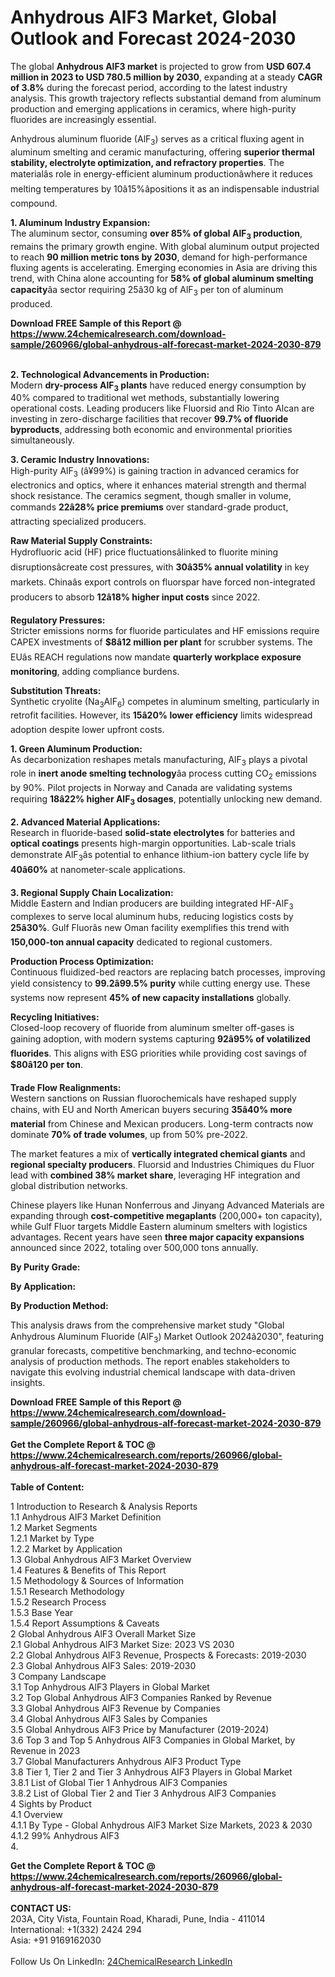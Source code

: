 <h1>Anhydrous AlF3 Market, Global Outlook and Forecast 2024-2030</h1><p>The global <strong>Anhydrous AlF3 market</strong> is projected to grow from <strong>USD 607.4 million in 2023 to USD 780.5 million by 2030</strong>, expanding at a steady <strong>CAGR of 3.8%</strong> during the forecast period, according to the latest industry analysis. This growth trajectory reflects substantial demand from aluminum production and emerging applications in ceramics, where high-purity fluorides are increasingly essential.</p><p>Anhydrous aluminum fluoride (AlF<sub>3</sub>) serves as a critical fluxing agent in aluminum smelting and ceramic manufacturing, offering <strong>superior thermal stability, electrolyte optimization, and refractory properties</strong>. The materialâs role in energy-efficient aluminum productionâwhere it reduces melting temperatures by 10â15%âpositions it as an indispensable industrial compound.</p><p><strong>1. Aluminum Industry Expansion:</strong><br>
The aluminum sector, consuming <strong>over 85% of global AlF<sub>3</sub> production</strong>, remains the primary growth engine. With global aluminum output projected to reach <strong>90 million metric tons by 2030</strong>, demand for high-performance fluxing agents is accelerating. Emerging economies in Asia are driving this trend, with China alone accounting for <strong>58% of global aluminum smelting capacity</strong>âa sector requiring 25â30 kg of AlF<sub>3</sub> per ton of aluminum produced.</p><div><b>Download FREE Sample of this Report @ 
            <a href="https://www.24chemicalresearch.com/download-sample/260966/global-anhydrous-alf-forecast-market-2024-2030-879">
            https://www.24chemicalresearch.com/download-sample/260966/global-anhydrous-alf-forecast-market-2024-2030-879</a></b></div><br><p><strong>2. Technological Advancements in Production:</strong><br>
Modern <strong>dry-process AlF<sub>3</sub> plants</strong> have reduced energy consumption by 40% compared to traditional wet methods, substantially lowering operational costs. Leading producers like Fluorsid and Rio Tinto Alcan are investing in zero-discharge facilities that recover <strong>99.7% of fluoride byproducts</strong>, addressing both economic and environmental priorities simultaneously.</p><p><strong>3. Ceramic Industry Innovations:</strong><br>
High-purity AlF<sub>3</sub> (â¥99%) is gaining traction in advanced ceramics for electronics and optics, where it enhances material strength and thermal shock resistance. The ceramics segment, though smaller in volume, commands <strong>22â28% price premiums</strong> over standard-grade product, attracting specialized producers.</p><p><strong>Raw Material Supply Constraints:</strong><br>
    Hydrofluoric acid (HF) price fluctuationsâlinked to fluorite mining disruptionsâcreate cost pressures, with <strong>30â35% annual volatility</strong> in key markets. Chinaâs export controls on fluorspar have forced non-integrated producers to absorb <strong>12â18% higher input costs</strong> since 2022.</p><p><strong>Regulatory Pressures:</strong><br>
    Stricter emissions norms for fluoride particulates and HF emissions require CAPEX investments of <strong>$8â12 million per plant</strong> for scrubber systems. The EUâs REACH regulations now mandate <strong>quarterly workplace exposure monitoring</strong>, adding compliance burdens.</p><p><strong>Substitution Threats:</strong><br>
    Synthetic cryolite (Na<sub>3</sub>AlF<sub>6</sub>) competes in aluminum smelting, particularly in retrofit facilities. However, its <strong>15â20% lower efficiency</strong> limits widespread adoption despite lower upfront costs.</p><p><strong>1. Green Aluminum Production:</strong><br>
As decarbonization reshapes metals manufacturing, AlF<sub>3</sub> plays a pivotal role in <strong>inert anode smelting technology</strong>âa process cutting CO<sub>2</sub> emissions by 90%. Pilot projects in Norway and Canada are validating systems requiring <strong>18â22% higher AlF<sub>3</sub> dosages</strong>, potentially unlocking new demand.</p><p><strong>2. Advanced Material Applications:</strong><br>
Research in fluoride-based <strong>solid-state electrolytes</strong> for batteries and <strong>optical coatings</strong> presents high-margin opportunities. Lab-scale trials demonstrate AlF<sub>3</sub>âs potential to enhance lithium-ion battery cycle life by <strong>40â60%</strong> at nanometer-scale applications.</p><p><strong>3. Regional Supply Chain Localization:</strong><br>
Middle Eastern and Indian producers are building integrated HF-AlF<sub>3</sub> complexes to serve local aluminum hubs, reducing logistics costs by <strong>25â30%</strong>. Gulf Fluorâs new Oman facility exemplifies this trend with <strong>150,000-ton annual capacity</strong> dedicated to regional customers.</p><p><strong>Production Process Optimization:</strong><br>
    Continuous fluidized-bed reactors are replacing batch processes, improving yield consistency to <strong>99.2â99.5% purity</strong> while cutting energy use. These systems now represent <strong>45% of new capacity installations</strong> globally.</p><p><strong>Recycling Initiatives:</strong><br>
    Closed-loop recovery of fluoride from aluminum smelter off-gases is gaining adoption, with modern systems capturing <strong>92â95% of volatilized fluorides</strong>. This aligns with ESG priorities while providing cost savings of <strong>$80â120 per ton</strong>.</p><p><strong>Trade Flow Realignments:</strong><br>
    Western sanctions on Russian fluorochemicals have reshaped supply chains, with EU and North American buyers securing <strong>35â40% more material</strong> from Chinese and Mexican producers. Long-term contracts now dominate <strong>70% of trade volumes</strong>, up from 50% pre-2022.</p><p>The market features a mix of <strong>vertically integrated chemical giants</strong> and <strong>regional specialty producers</strong>. Fluorsid and Industries Chimiques du Fluor lead with <strong>combined 38% market share</strong>, leveraging HF integration and global distribution networks.</p><p>Chinese players like Hunan Nonferrous and Jinyang Advanced Materials are expanding through <strong>cost-competitive megaplants</strong> (200,000+ ton capacity), while Gulf Fluor targets Middle Eastern aluminum smelters with logistics advantages. Recent years have seen <strong>three major capacity expansions</strong> announced since 2022, totaling over 500,000 tons annually.</p><p><strong>By Purity Grade:</strong></p><p><strong>By Application:</strong></p><p><strong>By Production Method:</strong></p><p>This analysis draws from the comprehensive market study "Global Anhydrous Aluminum Fluoride (AlF<sub>3</sub>) Market Outlook 2024â2030", featuring granular forecasts, competitive benchmarking, and techno-economic analysis of production methods. The report enables stakeholders to navigate this evolving industrial chemical landscape with data-driven insights.</p><div><b>Download FREE Sample of this Report @ 
            <a href="https://www.24chemicalresearch.com/download-sample/260966/global-anhydrous-alf-forecast-market-2024-2030-879">
            https://www.24chemicalresearch.com/download-sample/260966/global-anhydrous-alf-forecast-market-2024-2030-879</a></b></div><br><div><b>Get the Complete Report & TOC @ 
            <a href="https://www.24chemicalresearch.com/reports/260966/global-anhydrous-alf-forecast-market-2024-2030-879">
            https://www.24chemicalresearch.com/reports/260966/global-anhydrous-alf-forecast-market-2024-2030-879</a></b></div><br>
            <b>Table of Content:</b><p>1 Introduction to Research & Analysis Reports<br />
    1.1 Anhydrous AlF3 Market Definition<br />
    1.2 Market Segments<br />
        1.2.1 Market by Type<br />
        1.2.2 Market by Application<br />
    1.3 Global Anhydrous AlF3 Market Overview<br />
    1.4 Features & Benefits of This Report<br />
    1.5 Methodology & Sources of Information<br />
        1.5.1 Research Methodology<br />
        1.5.2 Research Process<br />
        1.5.3 Base Year<br />
        1.5.4 Report Assumptions & Caveats<br />
2 Global Anhydrous AlF3 Overall Market Size<br />
    2.1 Global Anhydrous AlF3 Market Size: 2023 VS 2030<br />
    2.2 Global Anhydrous AlF3 Revenue, Prospects & Forecasts: 2019-2030<br />
    2.3 Global Anhydrous AlF3 Sales: 2019-2030<br />
3 Company Landscape<br />
    3.1 Top Anhydrous AlF3 Players in Global Market<br />
    3.2 Top Global Anhydrous AlF3 Companies Ranked by Revenue<br />
    3.3 Global Anhydrous AlF3 Revenue by Companies<br />
    3.4 Global Anhydrous AlF3 Sales by Companies<br />
    3.5 Global Anhydrous AlF3 Price by Manufacturer (2019-2024)<br />
    3.6 Top 3 and Top 5 Anhydrous AlF3 Companies in Global Market, by Revenue in 2023<br />
    3.7 Global Manufacturers Anhydrous AlF3 Product Type<br />
    3.8 Tier 1, Tier 2 and Tier 3 Anhydrous AlF3 Players in Global Market<br />
        3.8.1 List of Global Tier 1 Anhydrous AlF3 Companies<br />
        3.8.2 List of Global Tier 2 and Tier 3 Anhydrous AlF3 Companies<br />
4 Sights by Product<br />
    4.1 Overview<br />
        4.1.1 By Type - Global Anhydrous AlF3 Market Size Markets, 2023 & 2030<br />
        4.1.2 99% Anhydrous AlF3<br />
        4.</p><div><b>Get the Complete Report & TOC @ 
            <a href="https://www.24chemicalresearch.com/reports/260966/global-anhydrous-alf-forecast-market-2024-2030-879">
            https://www.24chemicalresearch.com/reports/260966/global-anhydrous-alf-forecast-market-2024-2030-879</a></b></div><br><b>CONTACT US:</b><br>
            203A, City Vista, Fountain Road, Kharadi, Pune, India - 411014<br>
            International: +1(332) 2424 294<br>
            Asia: +91 9169162030 <br><br>
            Follow Us On LinkedIn: <a href="https://www.linkedin.com/company/24chemicalresearch/">24ChemicalResearch LinkedIn</a>